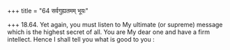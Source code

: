 +++
title = "64 सर्वगुह्यतमम् भूयः"

+++
18.64. Yet again, you must listen to My ultimate (or supreme) message
which is the highest secret of all. You are My dear one and have a firm
intellect. Hence I shall tell you what is good to you :
